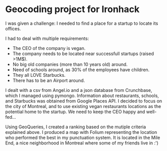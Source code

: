 # Geocoding project for Ironhack

I was given a challenge: I needed to find a place for a startup to locate its offices.

I had to deal with multiple requirements:

- The CEO of the company is vegan.
- The company needs to be located near successfull startups (raised >1M$).
- No big old companies (more than 10 years old) around.
- Need of schools around, as 30% of the employees have children.
- They all LOVE Starbucks.
- There has to be an Airport around.

I dealt with a csv from Angel.io and a json database from Crunchbase, which I managed using pymongo. Information about restaurants, schools, and Starbucks was obtained from Google Places API. I decided to focus on the city of Montreal, and to use existing vegan restaurants locations as the potential home to the startup. We need to keep the CEO happy and well-fed...

Using GeoQueries, I created a ranking based on the mutiple criteria explained above. I produced a map with Folium representing the location who performed the best in my punctuation system. It is located in the Mile End, a nice neighborhood in Montreal where some of my friends live in :')

